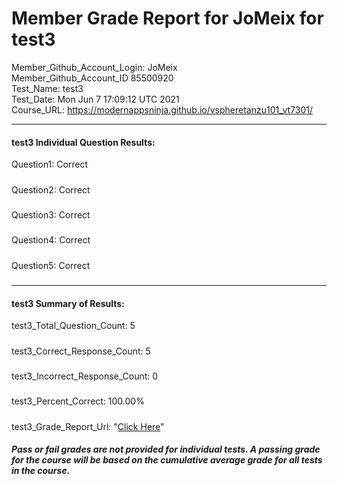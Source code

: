 # Member Grade Report for JoMeix for test3  
   
Member_Github_Account_Login: JoMeix  
Member_Github_Account_ID 85500920  
Test_Name: test3  
Test_Date: Mon Jun  7 17:09:12 UTC 2021  
Course_URL: https://modernappsninja.github.io/vspheretanzu101_vt7301/  
   
---  
#### test3 Individual Question Results:  
Question1: Correct  
#####  
Question2: Correct  
#####  
Question3: Correct  
#####  
Question4: Correct  
#####  
Question5: Correct  
#####  
---  
#### test3 Summary of Results:  
test3_Total_Question_Count: 5  
#####  
test3_Correct_Response_Count: 5  
#####  
test3_Incorrect_Response_Count: 0  
#####  
test3_Percent_Correct: 100.00%  
#####  
test3_Grade_Report_Url: "[Click Here](https://github.com/modernappsninjas/JoMeix/blob/main/static/userdata/courses/vspheretanzu101_vt7301/grade_report.pr695.test3.md)"
##### Pass or fail grades are not provided for individual tests. A passing grade for the course will be based on the cumulative average grade for all tests in the course.  
